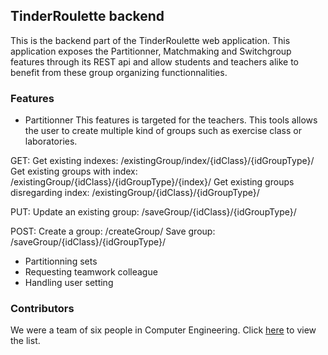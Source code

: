 ## TinderRoulette backend

This is the backend part of the TinderRoulette web application. 
This application exposes the Partitionner, Matchmaking and Switchgroup features through its REST api and allow students and teachers alike to benefit from these group organizing functionnalities. 

### Features

* Partitionner
This features is targeted for the teachers. This tools allows the user to create multiple kind of groups such as exercise class or laboratories. 

GET:
Get existing indexes: /existingGroup/index/{idClass}/{idGroupType}/
Get existing groups with index: /existingGroup/{idClass}/{idGroupType}/{index}/
Get existing groups disregarding index: /existingGroup/{idClass}/{idGroupType}/

PUT: 
Update an existing group: /saveGroup/{idClass}/{idGroupType}/

POST: 
Create a group: /createGroup/
Save group: /saveGroup/{idClass}/{idGroupType}/

* Partitionning sets
* Requesting teamwork colleague
* Handling user setting

### Contributors

We were a team of six people in Computer Engineering. Click [here](https://github.com/orgs/S6infoTinderRoulette/people) to view the list.
